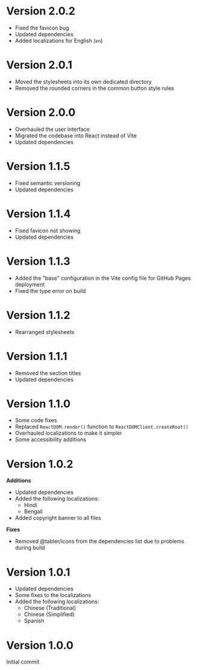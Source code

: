# Version 2.0.2

-   Fixed the favicon bug
-   Updated dependencies
-   Added localizations for English (`en`)

# Version 2.0.1

-   Moved the stylesheets into its own dedicated directory
-   Removed the rounded corners in the common button style rules

# Version 2.0.0

-   Overhauled the user interface
-   Migrated the codebase into React instead of Vite
-   Updated dependencies

# Version 1.1.5

-   Fixed semantic versioning
-   Updated dependencies

# Version 1.1.4

-   Fixed favicon not showing
-   Updated dependencies

# Version 1.1.3

-   Added the "base" configuration in the Vite config file for GitHub Pages deployment
-   Fixed the type error on build

# Version 1.1.2

-   Rearranged stylesheets

# Version 1.1.1

-   Removed the section titles
-   Updated dependencies

# Version 1.1.0

-   Some code fixes
-   Replaced `ReactDOM.render()` function to `ReactDOMClient.createRoot()`
-   Overhauled localizations to make it simpler
-   Some accessibility additions

# Version 1.0.2

**Additions**

-   Updated dependencies
-   Added the following localizations:
    -   Hindi
    -   Bengali
-   Added copyright banner to all files

**Fixes**

-   Removed @tabler/icons from the dependencies list due to problems during build

# Version 1.0.1

-   Updated dependencies
-   Some fixes to the localizations
-   Added the following localizations:
    -   Chinese (Traditional)
    -   Chinese (Simplified)
    -   Spanish

# Version 1.0.0

Initial commit

